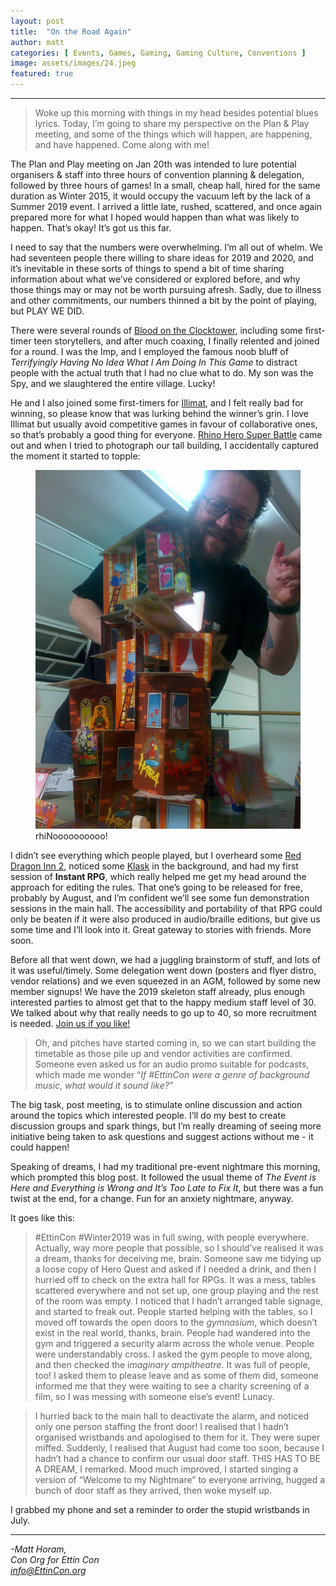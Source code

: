 ```yaml
---
layout: post
title:  "On the Road Again"
author: matt
categories: [ Events, Games, Gaming, Gaming Culture, Conventions ]
image: assets/images/24.jpeg
featured: true
---
```


<section name="c029" class="section section--body section--first"><div class="section-divider"><hr class="section-divider"></div><div class="section-content"><div class="section-inner sectionLayout--insetColumn"><blockquote name="82db" id="82db" class="graf graf--blockquote graf-after--h3">Woke up this morning with things in my head besides potential blues lyrics. Today, I’m going to share my perspective on the Plan &amp; Play meeting, and some of the things which will happen, are happening, and have happened. Come along with me!</blockquote><p name="7423" id="7423" class="graf graf--p graf-after--blockquote">The Plan and Play meeting on Jan 20th was intended to lure potential organisers &amp; staff into three hours of convention planning &amp; delegation, followed by three hours of games! In a small, cheap hall, hired for the same duration as Winter 2015, it would occupy the vacuum left by the lack of a Summer 2019 event. I arrived a little late, rushed, scattered, and once again prepared more for what I hoped would happen than what was likely to happen. That’s okay! It’s got us this far.</p><p name="c294" id="c294" class="graf graf--p graf-after--p">I need to say that the numbers were overwhelming. I’m all out of whelm. We had seventeen people there willing to share ideas for 2019 and 2020, and it’s inevitable in these sorts of things to spend a bit of time sharing information about what we’ve considered or explored before, and why those things may or may not be worth pursuing afresh. Sadly, due to illness and other commitments, our numbers thinned a bit by the point of playing, but PLAY WE DID.</p><p name="969b" id="969b" class="graf graf--p graf-after--p">There were several rounds of <a href="https://bloodontheclocktower.com" data-href="https://bloodontheclocktower.com" class="markup--anchor markup--p-anchor" rel="noopener" target="_blank">Blood on the Clocktower</a>, including some first-timer teen storytellers, and after much coaxing, I finally relented and joined for a round. I was the Imp, and I employed the famous noob bluff of <em class="markup--em markup--p-em">Terrifyingly Having No Idea What I Am Doing In This Game</em> to distract people with the actual truth that I had no clue what to do. My son was the Spy, and we slaughtered the entire village. Lucky!</p><p name="0555" id="0555" class="graf graf--p graf-after--p">He and I also joined some first-timers for <a href="https://www.illimat.com" data-href="https://www.illimat.com" class="markup--anchor markup--p-anchor" rel="noopener" target="_blank">Illimat</a>, and I felt really bad for winning, so please know that was lurking behind the winner’s grin. I love Illimat but usually avoid competitive games in favour of collaborative ones, so that’s probably a good thing for everyone. <a href="https://boardgamegeek.com/boardgame/218333/rhino-hero-super-battle" data-href="https://boardgamegeek.com/boardgame/218333/rhino-hero-super-battle" class="markup--anchor markup--p-anchor" rel="noopener" target="_blank">Rhino Hero Super Battle</a> came out and when I tried to photograph our tall building, I accidentally captured the moment it started to topple:</p>
  
<figure name="e508" id="e508" class="graf graf--figure graf-after--p"><img class="graf-image" data-image-id="1*5P9zJOj262AaNxiOJj_s3Q.jpeg" data-width="2432" data-height="3286" data-is-featured="true" src="../assets/images/24.jpeg"><figcaption class="imageCaption">rhiNoooooooooo!</figcaption></figure>

<p name="b67e" id="b67e" class="graf graf--p graf-after--figure">I didn’t see everything which people played, but I overheard some <a href="http://slugfestgames.com/games/rdi/rdi-2/" data-href="http://slugfestgames.com/games/rdi/rdi-2/" class="markup--anchor markup--p-anchor" rel="noopener" target="_blank">Red Dragon Inn 2</a>, noticed some <a href="https://boardgamegeek.com/boardgame/165722/klask" data-href="https://boardgamegeek.com/boardgame/165722/klask" class="markup--anchor markup--p-anchor" rel="noopener" target="_blank">Klask</a> in the background, and had my first session of <strong class="markup--strong markup--p-strong">Instant RPG</strong>, which really helped me get my head around the approach for editing the rules. That one’s going to be released for free, probably by August, and I’m confident we’ll see some fun demonstration sessions in the main hall. The accessibility and portability of that RPG could only be beaten if it were also produced in audio/braille editions, but give us some time and I’ll look into it. Great gateway to stories with friends. More soon.</p><p name="859a" id="859a" class="graf graf--p graf-after--p">Before all that went down, we had a juggling brainstorm of stuff, and lots of it was useful/timely. Some delegation went down (posters and flyer distro, vendor relations) and we even squeezed in an AGM, followed by some new member signups! We have the 2019 skeleton staff already, plus enough interested parties to almost get that to the happy medium staff level of 30. We talked about why that really needs to go up to 40, so more recruitment is needed. <a href="https://EttinCon.org/volunteer" data-href="https://EttinCon.org/volunteer" class="markup--anchor markup--p-anchor" rel="noopener" target="_blank">Join us if you like!</a></p><blockquote name="ce2c" id="ce2c" class="graf graf--blockquote graf--hasDropCapModel graf-after--p">Oh, and pitches have started coming in, so we can start building the timetable as those pile up and vendor activities are confirmed. Someone even asked us for an audio promo suitable for podcasts, which made me wonder “<em class="markup--em markup--blockquote-em">If #EttinCon were a genre of background music, what would it sound like?</em>”</blockquote><p name="009f" id="009f" class="graf graf--p graf-after--blockquote">The big task, post meeting, is to stimulate online discussion and action around the topics which interested people. I’ll do my best to create discussion groups and spark things, but I’m really dreaming of seeing more initiative being taken to ask questions and suggest actions without me - it could happen!</p><p name="7f8d" id="7f8d" class="graf graf--p graf-after--p">Speaking of dreams, I had my traditional pre-event nightmare this morning, which prompted this blog post. It followed the usual theme of <em class="markup--em markup--p-em">The Event is Here and Everything is Wrong and It’s Too Late to Fix It</em>, but there was a fun twist at the end, for a change. Fun for an anxiety nightmare, anyway.</p><p name="d264" id="d264" class="graf graf--p graf-after--p">It goes like this:</p><blockquote name="19ef" id="19ef" class="graf graf--blockquote graf-after--p">#EttinCon #Winter2019 was in full swing, with people everywhere. Actually, way more people that possible, so I should’ve realised it was a dream, thanks for deceiving me, brain. Someone saw me tidying up a loose copy of Hero Quest and asked if I needed a drink, and then I hurried off to check on the extra hall for RPGs. It was a mess, tables scattered everywhere and not set up, one group playing and the rest of the room was empty. I noticed that I hadn’t arranged table signage, and started to freak out. People started helping with the tables, so I moved off towards the open doors to the <em class="markup--em markup--blockquote-em">gymnasium</em>, which doesn’t exist in the real world, thanks, brain. People had wandered into the gym and triggered a security alarm across the whole venue. People were understandably cross. I asked the gym people to move along, and then checked the i<em class="markup--em markup--blockquote-em">maginary ampitheatre</em>. It was full of people, too! I asked them to please leave and as some of them did, someone informed me that they were waiting to see a charity screening of a film, so I was messing with someone else’s event! Lunacy.</blockquote><blockquote name="7cf4" id="7cf4" class="graf graf--blockquote graf-after--blockquote">I hurried back to the main hall to deactivate the alarm, and noticed only one person staffing the front door! I realised that I hadn’t organised wristbands and apologised to them for it. They were super miffed. Suddenly, I realised that August had come too soon, because I hadn’t had a chance to confirm our usual door staff. THIS HAS TO BE A DREAM, I remarked. Mood much improved, I started singing a version of “Welcome to my Nightmare” to everyone arriving, hugged a bunch of door staff as they arrived, then woke myself up.</blockquote><p name="5d65" id="5d65" class="graf graf--p graf-after--blockquote graf--trailing">I grabbed my phone and set a reminder to order the stupid wristbands in July.</p></div></div></section><section name="2ffe" class="section section--body section--last"><div class="section-divider"><hr class="section-divider"></div><div class="section-content"><div class="section-inner sectionLayout--insetColumn"><p name="e9f8" id="e9f8" class="graf graf--p graf--leading graf--trailing"><em class="markup--em markup--p-em">-Matt Horam,<br>Con Org for Ettin Con<br></em><a href="mailto:info@EttinCon.org" data-href="mailto:info@EttinCon.org" class="markup--anchor markup--p-anchor" target="_blank"><em class="markup--em markup--p-em">info@EttinCon.org</em></a></p></div></div></section>
